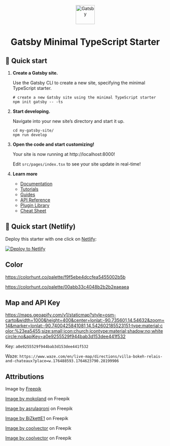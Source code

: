 <p align="center">
  <a href="https://www.gatsbyjs.com/?utm_source=starter&utm_medium=readme&utm_campaign=minimal-starter-ts">
    <img alt="Gatsby" src="https://www.gatsbyjs.com/Gatsby-Monogram.svg" width="60" />
  </a>
</p>
<h1 align="center">
  Gatsby Minimal TypeScript Starter
</h1>

## 🚀 Quick start

1.  **Create a Gatsby site.**

    Use the Gatsby CLI to create a new site, specifying the minimal TypeScript starter.

    ```shell
    # create a new Gatsby site using the minimal TypeScript starter
    npm init gatsby -- -ts
    ```

2.  **Start developing.**

    Navigate into your new site’s directory and start it up.

    ```shell
    cd my-gatsby-site/
    npm run develop
    ```

3.  **Open the code and start customizing!**

    Your site is now running at http://localhost:8000!

    Edit `src/pages/index.tsx` to see your site update in real-time!

4.  **Learn more**

    - [Documentation](https://www.gatsbyjs.com/docs/?utm_source=starter&utm_medium=readme&utm_campaign=minimal-starter-ts)
    - [Tutorials](https://www.gatsbyjs.com/docs/tutorial/?utm_source=starter&utm_medium=readme&utm_campaign=minimal-starter-ts)
    - [Guides](https://www.gatsbyjs.com/docs/how-to/?utm_source=starter&utm_medium=readme&utm_campaign=minimal-starter-ts)
    - [API Reference](https://www.gatsbyjs.com/docs/api-reference/?utm_source=starter&utm_medium=readme&utm_campaign=minimal-starter-ts)
    - [Plugin Library](https://www.gatsbyjs.com/plugins?utm_source=starter&utm_medium=readme&utm_campaign=minimal-starter-ts)
    - [Cheat Sheet](https://www.gatsbyjs.com/docs/cheat-sheet/?utm_source=starter&utm_medium=readme&utm_campaign=minimal-starter-ts)

## 🚀 Quick start (Netlify)

Deploy this starter with one click on [Netlify](https://app.netlify.com/signup):

[<img src="https://www.netlify.com/img/deploy/button.svg" alt="Deploy to Netlify" />](https://app.netlify.com/start/deploy?repository=https://github.com/kevintech/our-wedding)

## Color

https://colorhunt.co/palette/f9f5ebe4dccfea5455002b5b

https://colorhunt.co/palette/00abb33c4048b2b2b2eaeaea

## Map and API Key

https://maps.geoapify.com/v1/staticmap?style=osm-carto&width=1000&height=400&center=lonlat:-90.735601,14.54632&zoom=14&marker=lonlat:-90.7400425841081,14.542602185523151;type:material;color:%23ea5455;size:small;icon:church;icontype:material;shadow:no;whitecircle:no&apiKey=a0e9255529f944bab3d153dee441f532

Key: `a0e9255529f944bab3d153dee441f532`

Waze: `https://www.waze.com/en/live-map/directions/villa-bokeh-relais-and-chateaux?place=w.176488593.1764623790.28199906`

## Attributions

Image by <a href="https://www.freepik.com/free-vector/watercolor-leaves-with-empty-space_12650438.htm#query=eucalyptus&position=7&from_view=search&track=sph">Freepik</a>

<a href="https://www.freepik.com/free-vector/set-watercolor-flower-leaf-floral-painted-with-watercolor-greeting-invitation-card-decoration_10616787.htm#query=eucalyptus&position=28&from_view=search&track=sph">Image by mokoland</a> on Freepik

<a href="https://www.freepik.com/free-vector/watercolor-green-leaves-wreath-with-gold-circle_18698254.htm#query=eucalyptus&position=45&from_view=search&track=sph">Image by asrulaqroni</a> on Freepik

<a href="https://www.freepik.com/free-vector/wedding-invitation-menu-template-with-beautiful-leaves_5575672.htm#query=eucalyptus&position=42&from_view=search&track=sph">Image by BiZkettE1</a> on Freepik

<a href="https://www.freepik.com/free-vector/assortment-watercolor-leaves-flowers_12295544.htm#query=eucalyptus&position=11&from_view=search&track=sph">Image by coolvector</a> on Freepik

<a href="https://www.freepik.com/free-vector/pack-watercolor-leaves-flowers_12295537.htm#query=eucalyptus&position=47&from_view=search&track=sph">Image by coolvector</a> on Freepik
